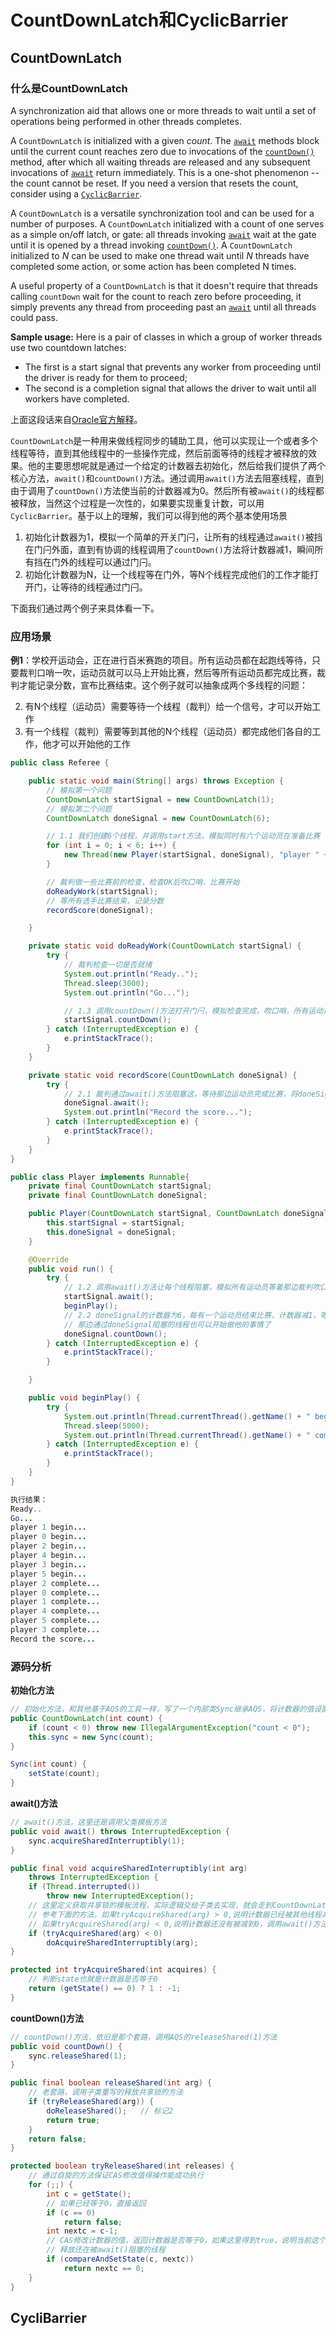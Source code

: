 # CountDownLatch和CyclicBarrier

## CountDownLatch

### 什么是CountDownLatch

A synchronization aid that allows one or more threads to wait until a set of operations being performed in other threads completes.

A `CountDownLatch` is initialized with a given *count*. The [`await`](https://docs.oracle.com/javase/8/docs/api/java/util/concurrent/CountDownLatch.html#await--) methods block until the current count reaches zero due to invocations of the [`countDown()`](https://docs.oracle.com/javase/8/docs/api/java/util/concurrent/CountDownLatch.html#countDown--) method, after which all waiting threads are released and any subsequent invocations of [`await`](https://docs.oracle.com/javase/8/docs/api/java/util/concurrent/CountDownLatch.html#await--) return immediately. This is a one-shot phenomenon -- the count cannot be reset. If you need a version that resets the count, consider using a [`CyclicBarrier`](https://docs.oracle.com/javase/8/docs/api/java/util/concurrent/CyclicBarrier.html).

A `CountDownLatch` is a versatile synchronization tool and can be used for a number of purposes. A `CountDownLatch` initialized with a count of one serves as a simple on/off latch, or gate: all threads invoking [`await`](https://docs.oracle.com/javase/8/docs/api/java/util/concurrent/CountDownLatch.html#await--) wait at the gate until it is opened by a thread invoking [`countDown()`](https://docs.oracle.com/javase/8/docs/api/java/util/concurrent/CountDownLatch.html#countDown--). A `CountDownLatch` initialized to *N* can be used to make one thread wait until *N* threads have completed some action, or some action has been completed N times.

A useful property of a `CountDownLatch` is that it doesn't require that threads calling `countDown` wait for the count to reach zero before proceeding, it simply prevents any thread from proceeding past an [`await`](https://docs.oracle.com/javase/8/docs/api/java/util/concurrent/CountDownLatch.html#await--) until all threads could pass.

**Sample usage:** Here is a pair of classes in which a group of worker threads use two countdown latches:

- The first is a start signal that prevents any worker from proceeding until the driver is ready for them to proceed;
- The second is a completion signal that allows the driver to wait until all workers have completed.

上面这段话来自[Oracle官方解释](https://docs.oracle.com/javase/8/docs/api/java/util/concurrent/CountDownLatch.html)。



`CountDownLatch`是一种用来做线程同步的辅助工具，他可以实现让一个或者多个线程等待，直到其他线程中的一些操作完成，然后前面等待的线程才被释放的效果。他的主要思想呢就是通过一个给定的计数器去初始化，然后给我们提供了两个核心方法，`await()`和`countDown()`方法。通过调用`await()`方法去阻塞线程，直到由于调用了`countDown()`方法使当前的计数器减为0。然后所有被`await()`的线程都被释放，当然这个过程是一次性的，如果要实现重复计数，可以用 `CyclicBarrier`。基于以上的理解，我们可以得到他的两个基本使用场景

1. 初始化计数器为1，模拟一个简单的开关门闩，让所有的线程通过`await()`被挡在门闩外面，直到有协调的线程调用了`countDown()`方法将计数器减1，瞬间所有挡在门外的线程可以通过门闩。
2. 初始化计数器为N，让一个线程等在门外，等N个线程完成他们的工作才能打开门，让等待的线程通过门闩。

下面我们通过两个例子来具体看一下。

### 应用场景

**例1**：学校开运动会，正在进行百米赛跑的项目。所有运动员都在起跑线等待，只要裁判口哨一吹，运动员就可以马上开始比赛，然后等所有运动员都完成比赛，裁判才能记录分数，宣布比赛结束。这个例子就可以抽象成两个多线程的问题：

2. 有N个线程（运动员）需要等待一个线程（裁判）给一个信号，才可以开始工作
2. 有一个线程（裁判）需要等到其他的N个线程（运动员）都完成他们各自的工作，他才可以开始他的工作

```java
public class Referee {

    public static void main(String[] args) throws Exception {
        // 模拟第一个问题
        CountDownLatch startSignal = new CountDownLatch(1);
        // 模拟第二个问题
        CountDownLatch doneSignal = new CountDownLatch(6);

        // 1.1 我们创建6个线程，并调用start方法，模拟同时有六个运动员在准备比赛
        for (int i = 0; i < 6; i++) {
            new Thread(new Player(startSignal, doneSignal), "player " + i).start();
        }

        // 裁判做一些比赛前的检查，检查OK后吹口哨，比赛开始
        doReadyWork(startSignal);
        // 等所有选手比赛结束，记录分数
        recordScore(doneSignal);

    }

    private static void doReadyWork(CountDownLatch startSignal) {
        try {
            // 裁判检查一切是否就绪
            System.out.println("Ready..");
            Thread.sleep(3000);
            System.out.println("Go...");

            // 1.3 调用countDown()方法打开门闩，模拟检查完成，吹口哨，所有运动员开始
            startSignal.countDown();
        } catch (InterruptedException e) {
            e.printStackTrace();
        }
    }

    private static void recordScore(CountDownLatch doneSignal) {
        try {
            // 2.1 裁判通过await()方法阻塞这，等待那边运动员完成比赛，将doneSignal的计数器减为0，他就开始可以工作了
            doneSignal.await();
            System.out.println("Record the score...");
        } catch (InterruptedException e) {
            e.printStackTrace();
        }
    }
}

public class Player implements Runnable{
    private final CountDownLatch startSignal;
    private final CountDownLatch doneSignal;

    public Player(CountDownLatch startSignal, CountDownLatch doneSignal) {
        this.startSignal = startSignal;
        this.doneSignal = doneSignal;
    }

    @Override
    public void run() {
        try {
            // 1.2 调用await()方法让每个线程阻塞，模拟所有运动员等着那边裁判吹口哨，等到吹了口哨就比赛开始
            startSignal.await();
            beginPlay();
            // 2.2 doneSignal的计数器为6，每有一个运动员结束比赛，计数器减1，等到减为0，表示所有人都完成了比赛，
            // 那边通过doneSignal阻塞的线程也可以开始做他的事情了
            doneSignal.countDown();
        } catch (InterruptedException e) {
            e.printStackTrace();
        }

    }

    public void beginPlay() {
        try {
            System.out.println(Thread.currentThread().getName() + " begin...");
            Thread.sleep(5000);
            System.out.println(Thread.currentThread().getName() + " complete...");
        } catch (InterruptedException e) {
            e.printStackTrace();
        }
    }
}

执行结果：
Ready..
Go...
player 1 begin...
player 0 begin...
player 2 begin...
player 4 begin...
player 3 begin...
player 5 begin...
player 2 complete...
player 0 complete...
player 1 complete...
player 4 complete...
player 5 complete...
player 3 complete...
Record the score...
```

### 源码分析

**初始化方法**

```java
// 初始化方法，和其他基于AQS的工具一样，写了一个内部类Sync继承AQS，将计数器的值设置给AQS的state
public CountDownLatch(int count) {
    if (count < 0) throw new IllegalArgumentException("count < 0");
    this.sync = new Sync(count);
}

Sync(int count) {
    setState(count);
}
```

**await()方法**

```java
// await()方法，这里还是调用父类模板方法
public void await() throws InterruptedException {
    sync.acquireSharedInterruptibly(1);
}

public final void acquireSharedInterruptibly(int arg)
    throws InterruptedException {
    if (Thread.interrupted())
        throw new InterruptedException();
    // 这里定义获取共享锁的模板流程，实际逻辑交给子类去实现，就会走到CountDownLatch的tryAcquireShared(arg)方法中
    // 参考下面的方法，如果tryAcquireShared(arg) > 0,说明计数器已经被其他线程减为0，程序正常执行
    // 如果tryAcquireShared(arg) < 0,说明计数器还没有被减到0，调用await()方法的线程就需要阻塞自己。
    if (tryAcquireShared(arg) < 0) 
        doAcquireSharedInterruptibly(arg);
}

protected int tryAcquireShared(int acquires) {
    // 判断state也就是计数器是否等于0
    return (getState() == 0) ? 1 : -1;
}
```

**countDown()方法**

```java
// countDown()方法，依旧是那个套路，调用AQS的releaseShared(1)方法
public void countDown() {
    sync.releaseShared(1);
}

public final boolean releaseShared(int arg) {
    // 老套路，调用子类重写的释放共享锁的方法
    if (tryReleaseShared(arg)) {
        doReleaseShared();   // 标记2
        return true;
    }
    return false;
}

protected boolean tryReleaseShared(int releases) {
    // 通过自旋的方法保证CAS修改值得操作能成功执行
    for (;;) {
        int c = getState();
        // 如果已经等于0，直接返回
        if (c == 0)
            return false;
        int nextc = c-1;
        // CAS修改计数器的值，返回计数器是否等于0，如果这里得到true，说明当前这个线程将计数器减到0了，就需要进入标记2的代码
        // 释放还在被await()阻塞的线程
        if (compareAndSetState(c, nextc))
            return nextc == 0;
    }
}
```

## CycliBarrier

